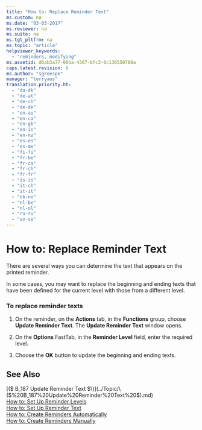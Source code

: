 ```yaml
---
title: "How to: Replace Reminder Text"
ms.custom: na
ms.date: "03-03-2017"
ms.reviewer: na
ms.suite: na
ms.tgt_pltfrm: na
ms.topic: "article"
helpviewer_keywords: 
  - "reminders, modifying"
ms.assetid: d6ab3a77-00ba-4367-bfc3-0c136550786a
caps.latest.revision: 6
ms.author: "sgroespe"
manager: "terryaus"
translation.priority.ht: 
  - "da-dk"
  - "de-at"
  - "de-ch"
  - "de-de"
  - "en-au"
  - "en-ca"
  - "en-gb"
  - "en-in"
  - "en-nz"
  - "es-es"
  - "es-mx"
  - "fi-fi"
  - "fr-be"
  - "fr-ca"
  - "fr-ch"
  - "fr-fr"
  - "is-is"
  - "it-ch"
  - "it-it"
  - "nb-no"
  - "nl-be"
  - "nl-nl"
  - "ru-ru"
  - "sv-se"
---
```

# How to: Replace Reminder Text
There are several ways you can determine the text that appears on the printed reminder.  
  
 In some cases, you may want to replace the beginning and ending texts that have been defined for the current level with those from a different level.  
  
### To replace reminder texts  
  
1.  On the reminder, on the **Actions** tab, in the **Functions** group, choose **Update Reminder Text**. The **Update Reminder Text** window opens.  
  
2.  On the **Options** FastTab, in the **Reminder Level** field, enter the required level.  
  
3.  Choose the **OK** button to update the beginning and ending texts.  
  
## See Also  
 [\($ B\_187 Update Reminder Text $\)](../Topic/\($%20B_187%20Update%20Reminder%20Text%20$\).md)   
 [How to: Set Up Reminder Levels](../Finance/how-to-set-up-reminder-levels.md)   
 [How to: Set Up Reminder Text](../Finance/how-to-set-up-reminder-text.md)   
 [How to: Create Reminders Automatically](../Finance/how-to-create-reminders-automatically.md)   
 [How to: Create Reminders Manually](../Finance/how-to-create-reminders-manually.md)